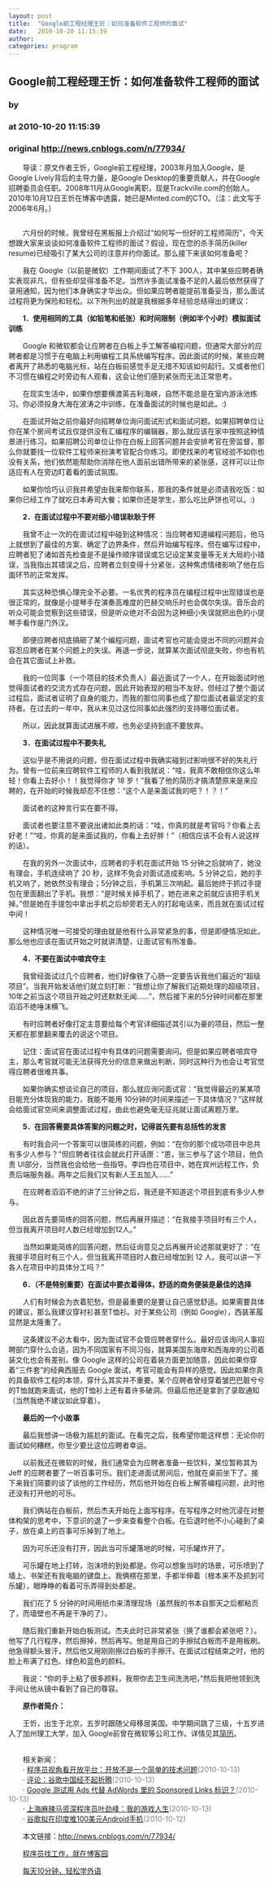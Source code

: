 ```yaml
---
layout: post
title:  "Google前工程经理王忻：如何准备软件工程师的面试"
date:   2010-10-20 11:15:39
author: 
categories: program
---
```


## Google前工程经理王忻：如何准备软件工程师的面试
### by 
### at 2010-10-20 11:15:39
### original <http://news.cnblogs.com/n/77934/>

<p>　　导读：原文作者王忻，Google前工程经理，2003年月加入Google，是Google Lively背后的主导力量，是Google Desktop的重要贡献人，并在Google招聘委员会任职。2008年11月从Google离职，现是Trackville.com的创始人。2010年10月12日王忻在博客中透露，她已是Minted.com的CTO。（注：此文写于2006年6月。）</p>
<p style="text-align:center"><img src="http://pic003.cnblogs.com/2010/66372/201010/2010102011151552.jpg" alt=""></p>
<p>　　六月份的时候，我曾经在黑板报上介绍过“如何写一份好的工程师简历”，今天想跟大家来谈谈如何准备软件工程师的面试？假设，现在您的杀手简历(killer resume)已经吸引了某大公司的注意并约你面试。那么接下来该如何准备呢？
</p>
<p>　　我在 Google（以前是微软）工作期间面试了不下 300人，其中某些应聘者确实表现非凡，但有些却显得准备不足。当然许多面试准备不足的人最后依然获得了录用通知，因为他们本身确实才华出众。但如果应聘者能提前准备妥当，那么面试过程将更为保险和轻松。以下所列出的就是我根据多年经验总结得出的建议：</p>
<p>　　<strong>1．使用相同的工具（如铅笔和纸张）和时间限制（例如半个小时）模拟面试训练</strong></p>
<p>　　Google 和微软都会让应聘者在白板上手工解答编程问题，但通常大部分的应聘者都是习惯于在电脑上利用编程工具系统编写程序。因此面试的时候，某些应聘者离开了熟悉的电脑光标，站在白板前感觉手足无措不知该如何起行。又或者他们不习惯在编程之时旁边有人观看，这会让他们感到紧张而无法正常思考。</p>
<p>　　在现实生活中，如果你想要横渡英吉利海峡，自然不能总是在室内游泳池练习。你必须投身大海在波涛之中训练，在准备面试的时候也是如此。:)</p>
<p>　　在面试开始之前你最好向招聘单位询问面试形式和面试问题。如果招聘单位让你在某个房间考试且仅提供没有汇编程序的编辑器，那么就应该在家中按照这种情景进行练习。如果招聘公司单位让你在白板上回答问题并会安排考官在旁监督，那么你就要找一位软件工程师来扮演考官配合你练习。即使找来的考官经验不如你也没有关系，他们依然能帮助你消除在他人面前出错所带来的紧张感，这样可以让你适应有人在旁边盯着看的面试氛围。</p>
<p>　　如果你恰巧认识我并希望由我来帮你联系，那我的条件就是必须请我吃饭：如果你已经工作了就吃日本寿司大餐；如果你还是学生，那么吃比萨饼也可以。:)</p>
<p>　　<strong>2．在面试过程中不要对细小错误耿耿于怀</strong></p>
<p>　　我曾不止一次的在面试过程中碰到这种情况：当应聘者知道编程问题后，他马上就想到了最佳的方案、确定了边界条件，然后开始编写程序。但在编写过程中，应聘者犯了诸如首先检查是不是操作顺序错误或忘记设定某变量等无关大局的小错误，当我指出其错误之后，应聘者立刻变得十分紧张，这种焦虑情绪影响了他在后面环节的正常发挥。</p>
<p>　　其实这种恐惧心理完全不必要。一名优秀的程序员在编程过程中出现错误也是很正常的，就像是小提琴手在演奏高难度的巴赫交响乐时也会偶尔失误。音乐会的听众可能会觉察到这些错误，但是听众绝对不会因为这种细小失误就把出色的小提琴手看作是门外汉。</p>
<p>　　即便应聘者彻底搞砸了某个编程问题，面试考官也可能会提出不同的问题并会容忍应聘者在某个问题上的失误。再退一步说，就算某次面试彻底失败，你也有机会在其它面试上补救。</p>
<p>　　我的一位同事（一个项目的技术负责人）最近面试了一个人，在开始面试时他觉得面试者的交流方式存在问题，因此开始表现的相当不友好。但经过了整个面试过程后，面试者证明了自身的能力，而我的那位同事也成了那位面试者最坚定的支持者。在过去的一年中，我从未见过这位同事如此强烈的支持哪位面试者。</p>
<p>　　所以，因此就算面试进展不顺，也务必坚持到底不要放弃。</p>
<p>　　<strong>3．在面试过程中不要失礼</strong></p>
<p>　　这似乎是不用说的问题，但在面试过程中我确实碰到过影响很不好的失礼行为。曾有一位前来应聘软件工程师的人看到我就说：“哇，我真不敢相信你这么年轻！你看上去好小！！我觉得你才 18 岁！”我看了他的简历才搞清楚原来是来应聘的，在开始的时候我却忍不住想：“这个人是来面试我的吧？！？！”</p>
<p>　　面试者的这种言行实在要不得。</p>
<p>　　面试者也要注意不要说出诸如此类的话：“哇，你真的就是考官吗？你看上去好老！”“哇，你真的是来面试我的，你看上去好胖！”（相信应该不会有人说这样的话）。</p>
<p>　　在我的另外一次面试中，应聘者的手机在面试开始 15 分钟之后就响了，她没有理会，手机连续响了 20 秒，这样不免会对面试造成影响。5 分钟之后，她的手机又响了，她依然没有理会；5分钟之后，手机第三次响起。最后她终于抓过手提包在里面翻出了手机。我想：“是时候关掉手机了，她在进来之前就应该把手机关掉。”但是她在手提包中拿出手机之后却旁若无人的打起电话来，而且就在面试过程中间！</p>
<p>　　这种情况唯一可接受的理由就是他有什么非常紧急的事，但是即便情况如此，那么他也应该在面试开始之时就讲清楚，让面试官有所准备。</p>
<p>　　<strong>4．不要在面试中喧宾夺主</strong></p>
<p>　　我曾经面试过几个应聘者，他们好像铁了心肠一定要告诉我他们最近的“超级项目”。当我开始发话他们就立刻打断：“我想让你了解我们近期处理的超级项目，10年之前当这个项目开始之时还默默无闻……”，然后接下来的5分钟时间都在那里滔滔不绝唾沫横飞。</p>
<p>　　有时应聘者好像打定主意要给每个考官详细描述其引以为豪的项目，然后一整天都在那里翻来覆去的说这个项目。</p>
<p>　　记住：面试官在面试过程中有具体的问题需要询问。但是如果应聘者喧宾夺主，那么考官就可能无法获得充分的信息来做出判断，同时这种行为也会让考官觉得应聘者很难共事。</p>
<p>　　如果你确实想谈论自己的项目，那么就应询问面试官：“我觉得最近的某某项目能充分体现我的能力，我能不能用 10分钟的时间来描述一下具体情况？”这样就会给面试官空间来调整面试过程，由此也避免毫无征兆就让面试离题万里。</p>
<p>　　<strong>5．在回答需要具体答案的问题之时，记得首先要有总括性的发言</strong></p>
<p>　　有时我会问一个答案可以很简练的问题，例如：“在你的那个成功项目中总共有多少人参与？”但应聘者往往会就此打开话匣：“恩，张三参与了这个项目，他负责 UI部分，当然我也会给他一些指导。李四也在项目中，她在宾州远程工作，负责后端服务器。两年之后我们又有新人王五加入……”</p>
<p>　　在应聘者滔滔不绝的讲了三分钟之后，我还是不知道这个项目到底有多少人参与。</p>
<p>　　因此首先要简练的回答问题，然后再展开描述：“在我接手项目时有三个人，但当我离开项目时人数已经增加到12人。”</p>
<p>　　当然如果能简练的回答问题，然后征询意见之后再展开论述那就更好了：“在我接手项目时有三个人，但当我离开项目时人数已经增加到 12 人。我可以讲一下各人在项目中的具体分工吗？”</p>
<p>　　<strong>6．（不是特别重要）在面试中要衣着得体，舒适的商务便装是最佳的选择</strong></p>
<p>　　人们有时候会为衣着犯愁。但是最重要的是要让自己感觉舒适。如果需要具体的建议，那么我建议穿衬衫甚至T恤衫。对于某些公司（例如 Google），西装革履显然是太隆重了。</p>
<p>　　这条建议不必太看中，因为面试官不会管应聘者穿什么。最好应该询问人事招聘部门穿什么合适，因为不同国家有不同习俗，就算美国东海岸和西海岸的公司着装文化也会有差别。像 Google 这样的公司在着装方面更加随意，因此如果你穿着“三件套”的经典西服去 Google 面试，考官可能会有异样的感觉。因此如果你真的具备软件工程的本领，穿什么其实并不重要。某个应聘者曾经穿着皱巴巴脏兮兮的T恤就跑来面试，他的T恤衫上还有着许多破洞。但最后他还是拿到了录取通知（当然我绝不建议如此穿着）。</p>
<p>　　<strong>最后的一个小故事</strong></p>
<p>　　最后我想讲一场极为尴尬的面试。在看完之后，我希望你能这样想：无论你的面试如何糟糕，你至少要比这位应聘者幸运。</p>
<p>　　以前我还在微软的时候，我们通常会为应聘者准备一些饮料，某位暂称其为 Jeff 的应聘者要了一听百事可乐。我们走进面试房间后，他就在桌前坐下了。接下来我们简要的谈了谈他的工作经历，然后他开始在白板上解答编程问题，此时他还没有打开他的可乐。</p>
<p>　　我们俩站在白板前，然后杰夫开始在上面写程序。在写程序之时他沉浸在对整体构架的思考中，下意识的退了一步来查看整个白板。在后退时他不小心碰到了桌子，放在桌上的百事可乐掉到了地上。</p>
<p>　　因为可乐还没有打开，因此当可乐罐落地的时候，可乐罐炸开了。</p>
<p>　　可乐罐在地上打转，泡沫喷的到处都是。你可以想象当时的场景，可乐喷到了墙上、书架还有我电脑的键盘上。我俩楞在那里，手都半伸着（根本来不及抓到可乐罐），眼睁睁的看着可乐弄得到处都是。</p>
<p>　　我们花了 5 分钟的时间用纸巾来清理现场（虽然我的书本自那天之后都粘页了，而墙壁也不再是干净的了）。</p>
<p>　　随后我们重新开始白板测试。杰夫此时已非常紧张（换了谁都会紧张吧？）。他写了几行程序，然后擦掉，然后再写。他是用自己的手擦拭白板而不是用板刷。他急得额头冒汗，然后他又用刚刚擦过白板的手擦汗。在面试过程结束之时，他的脸上布满了红色、绿色和蓝色的颜料。</p>
<p>　　我说：“你的手上粘了很多颜料，我带你去卫生间洗洗吧，”然后我把他领到洗手间让他从镜中看到了自己的尊容。</p>
<p>　　<strong>原作者简介：</strong></p>
<p>　　王忻，出生于北京，五岁时跟随父母移居美国。中学期间跳了三级，十五岁进入了加州理工大学，加入 Google前曾在微软等公司工作。详情见其<a rel="nofollow" href="http://niniane.org/resume.html"><span style="text-decoration:underline">简历</span></a>。</p><p><br>　　相关新闻：<br>　　· <a href="http://news.cnblogs.com/n/77145/">程序员视角看开放平台：开放不是一个简单的技术问题</a><span style="color:gray">(2010-10-13)</span><br>　　· <a href="http://news.cnblogs.com/n/77071/">评论：谷歌中国经不起折腾</a><span style="color:gray">(2010-10-13)</span><br>　　· <a href="http://news.cnblogs.com/n/77212/">Google 测试用 Ads 代替 AdWords 里的 Sponsored Links 标识？</a><span style="color:gray">(2010-10-13)</span><br>　　· <a href="http://news.cnblogs.com/n/77144/">上海麻辣马资深程序员叶劲峰：我的游戏人生</a><span style="color:gray">(2010-10-13)</span><br>　　· <a href="http://news.cnblogs.com/n/76937/">谷歌拟在印度推100美元Android手机</a><span style="color:gray">(2010-10-12)</span><br></p><p>　　本文链接：<a href="http://news.cnblogs.com/n/77934/">http://news.cnblogs.com/n/77934/</a></p><p>　　<a href="http://job.cnblogs.com">程序员找工作，就在博客园</a></p><p>　　<a href="http://a4.yeshj.com/rd/34138/">每天10分钟，轻松学外语</a></p><img src="http://news.cnblogs.com/news/rssclick.aspx?id=77934" width="1" height="1" alt="">